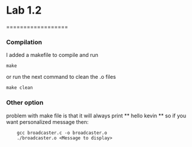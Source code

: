# Lab 1.2
==================

### Compilation
I added a makefile to compile and run

````
make 
````

or run the next command to clean the .o files
```
make clean
```

### Other option

problem with make file is that it will always print ** hello kevin ** so if you want personalized message then:

```
	gcc broadcaster.c -o broadcaster.o
	./broadcaster.o <Message to display>
```